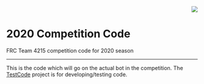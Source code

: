 <img align="right" src="https://avatars2.githubusercontent.com/u/10326347?s=200&v=4">
<br />


# 2020 Competition Code
FRC Team 4215 competition code for 2020 season
****
This is the code which will go on the actual bot in the competition. The [TestCode](../TestCode/) project is for developing/testing code.
